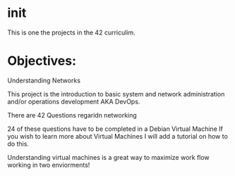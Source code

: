 # init

This is one the projects in the 42 curriculim.

# Objectives:
Understanding Networks

This project is the introduction to basic system and network administration and/or operations development AKA DevOps.

There are 42 Questions regaridn networking

24 of these questions have to be completed in a Debian Virtual Machine
If you wish to learn more about Virtual Machines I will add a tutorial on how to do this.

Understanding virtual machines is a great way to maximize work flow working in two enviorments!
